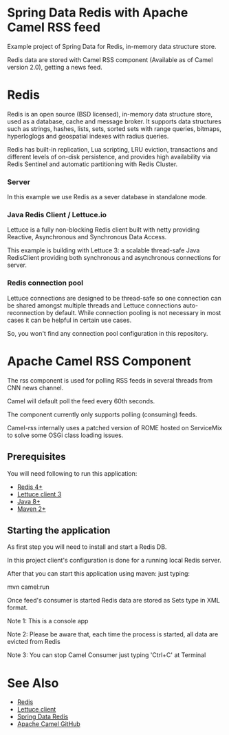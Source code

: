 ﻿# Spring Data Redis with Apache Camel RSS feed

Example project of Spring Data for Redis, in-memory data structure store.

Redis data are stored with Camel RSS component (Available as of Camel version 2.0), getting a news feed.

# Redis

Redis is an open source (BSD licensed), in-memory data structure store, used as a database, cache and message broker. It supports data structures such as strings, hashes, lists, sets, sorted sets with range queries, bitmaps, hyperloglogs and geospatial indexes with radius queries. 

Redis has built-in replication, Lua scripting, LRU eviction, transactions and different levels of on-disk persistence, and provides high availability via Redis Sentinel and automatic partitioning with Redis Cluster.

### Server

In this example we use Redis as a sever database in standalone mode.

### Java Redis Client / Lettuce.io

Lettuce is a fully non-blocking Redis client built with netty providing Reactive, Asynchronous and Synchronous Data Access. 

This example is building with Lettuce 3: a scalable thread-safe Java RedisClient providing both synchronous and asynchronous connections for server.

### Redis connection pool

Lettuce connections are designed to be thread-safe so one connection can be shared amongst multiple threads and Lettuce connections auto-reconnection by default. While connection pooling is not necessary in most cases it can be helpful in certain use cases.

So, you won't find any connection pool configuration in this repository.


# Apache Camel RSS Component

The rss component is used for polling RSS feeds in several threads from CNN news channel. 

Camel will default poll the feed every 60th seconds.

The component currently only supports polling (consuming) feeds.

Camel-rss internally uses a patched version of ROME hosted on ServiceMix to solve some OSGi class loading issues.


## Prerequisites

You will need following to run this application:

- [Redis 4+](https://redis.io/download)
- [Lettuce client 3](https://lettuce.io/lettuce-3/release/api/)
- [Java 8+](http://www.oracle.com/technetwork/java/javase/downloads/index.html)
- [Maven 2+](https://maven.apache.org/)

## Starting the application

As first step you will need to install and start a Redis DB. 

In this project client's configuration is done for a running local Redis server.

After that you can start this application using maven: just typing:

mvn camel:run

Once feed's consumer is started Redis data are stored as Sets type in XML format.

Note 1: This is a console app

Note 2: Please be aware that, each time the process is started, all data are evicted from Redis

Note 3: You can stop Camel Consumer just typing 'Ctrl+C' at Terminal


# See Also

- [Redis](https://redis.io)
- [Lettuce client](https://lettuce.io)
- [Spring Data Redis](https://projects.spring.io/spring-data-redis/)
- [Apache Camel GitHub](https://github.com/apache/camel)

